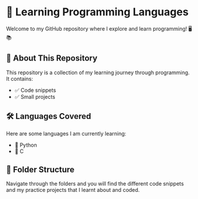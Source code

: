 # 🚀 Learning Programming Languages

Welcome to my GitHub repository where I explore and learn programming! 🖥️📚

## 📌 About This Repository
This repository is a collection of my learning journey through programming. It contains:
- ✅ Code snippets
- ✅ Small projects

## 🛠️ Languages Covered
Here are some languages I am currently learning:
- 🐍 Python
- 🌱 C

## 📂 Folder Structure
Navigate through the folders and you will find the different code snippets and my practice projects that I learnt about and coded.
